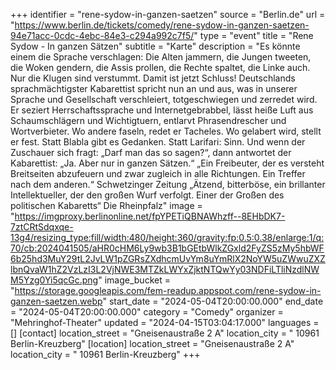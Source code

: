 +++
identifier = "rene-sydow-in-ganzen-saetzen"
source = "Berlin.de"
url = "https://www.berlin.de/tickets/comedy/rene-sydow-in-ganzen-saetzen-94e71acc-0cdc-4ebc-84e3-c294a992c7f5/"
type = "event"
title = "Rene Sydow - In ganzen Sätzen"
subtitle = "Karte"
description = "Es könnte einem die Sprache verschlagen: Die Alten jammern, die Jungen tweeten, die Woken gendern, die Assis prollen, die Rechte spaltet, die Linke auch. Nur die Klugen sind verstummt. Damit ist jetzt Schluss!
Deutschlands sprachmächtigster Kabarettist spricht nun an und aus, was in unserer Sprache und Gesellschaft verschleiert, totgeschwiegen und zerredet wird. Er seziert Herrschaftssprache und Internetgebrabbel, lässt heiße Luft aus Schaumschlägern und Wichtigtuern, entlarvt Phrasendrescher und Wortverbieter. Wo andere faseln, redet er Tacheles. Wo gelabert wird, stellt er fest. Statt Blabla gibt es Gedanken. Statt Larifari: Sinn.
Und wenn der Zuschauer sich fragt: „Darf man das so sagen?“, dann antwortet der Kabarettist: „Ja. Aber nur in ganzen Sätzen.“
„Ein Freibeuter, der es versteht Breitseiten abzufeuern und zwar zugleich in alle Richtungen. Ein Treffer nach dem anderen.“
Schwetzinger Zeitung
„Ätzend, bitterböse, ein brillanter Intellektueller, der den großen Wurf verfolgt. Einer der Großen des politischen Kabaretts“
Die Rheinpfalz"
image = "https://imgproxy.berlinonline.net/fpYPETiQBNAWhzff--8EHbDK7-7ztCRtSdqxqe-13g4/resizing_type:fill/width:480/height:360/gravity:fp:0.5:0.38/enlarge:1/q:70/cb:2024041505/aHR0cHM6Ly9wb3B1bGEtbWlkZGxld2FyZS5zMy5hbWF6b25hd3MuY29tL2JvLW1pZGRsZXdhcmUvYm8uYmRlX2NoYW5uZWwuZXZlbnQvaW1hZ2VzLzI3L2VjNWE3MTZkLWYxZjktNTQwYy03NDFiLTliNzdlNWM5Yzg0Yi5qcGc.png"
image_bucket = "https://storage.googleapis.com/fem-readup.appspot.com/rene-sydow-in-ganzen-saetzen.webp"
start_date = "2024-05-04T20:00:00.000"
end_date = "2024-05-04T20:00:00.000"
category = "Comedy"
organizer = "Mehringhof-Theater"
updated = "2024-04-15T03:04:17.000"
languages = []
[contact]
location_street = "Gneisenaustraße 2 A"
location_city = " 10961 Berlin-Kreuzberg"
[location]
location_street = "Gneisenaustraße 2 A"
location_city = " 10961 Berlin-Kreuzberg"
+++
